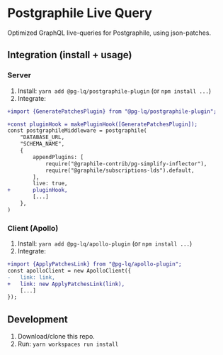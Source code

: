 # Postgraphile Live Query

Optimized GraphQL live-queries for Postgraphile, using json-patches.

## Integration (install + usage)

### Server

1) Install: `yarn add @pg-lq/postgraphile-plugin` (or `npm install ...`)
2) Integrate:
```diff
+import {GeneratePatchesPlugin} from "@pg-lq/postgraphile-plugin";

+const pluginHook = makePluginHook([GeneratePatchesPlugin]);
const postgraphileMiddleware = postgraphile(
	"DATABASE_URL,
	"SCHEMA_NAME",
	{
		appendPlugins: [
			require("@graphile-contrib/pg-simplify-inflector"),
			require("@graphile/subscriptions-lds").default,
		],
		live: true,
+		pluginHook,
		[...]
	},
)
```

### Client (Apollo)

1) Install: `yarn add @pg-lq/apollo-plugin` (or `npm install ...`)
2) Integrate:
```diff
+import {ApplyPatchesLink} from "@pg-lq/apollo-plugin";
const apolloClient = new ApolloClient({
-	link: link,
+	link: new ApplyPatchesLink(link),
	[...]
});
```

## Development

1) Download/clone this repo.
2) Run: `yarn workspaces run install`